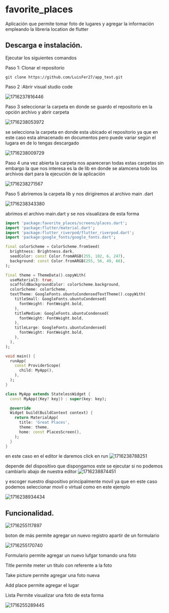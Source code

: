 # favorite_places

Aplicación que permite tomar foto de lugares y agregar la información empleando la libreria location de flutter

## Descarga e instalación.

Ejecutar los siguientes comandos

Paso 1: Clonar el repositorio

```nginx
git clone https://github.com/LuisFer27/app_test.git

```

Paso 2 :Abrir visual studio code

![1716237816446](image/README/1716237816446.png)

Paso 3 seleccionar la carpeta en donde se guardo el repositorio en la opción  archivo y abrir carpeta

![1716238053972](image/README/1716238053972.png)

se selecciona la carpeta en donde esta ubicado el repositorio ya que en este caso esta almacenado en documentos pero puede variar según el lugara en de lo tengas descargado

![1716238009729](image/README/1716238009729.png)

Paso 4  una vez abierta la carpeta nos apareceran todas estas carpetas sin embargo la que nos interesa es la de lib en donde se alamcena todo los archivos dart para la ejecución de la aplicación

![1716238271567](image/README/1716238271567.png)

Paso 5 abriremos la carpeta lib y nos dirigiremos al archivo main .dart

![1716238343380](image/README/1716238343380.png)

abrimos el archivo main.dart y se nos visualizara de esta forma

```dart
import 'package:favorite_places/screens/places.dart';
import 'package:flutter/material.dart';
import 'package:flutter_riverpod/flutter_riverpod.dart';
import 'package:google_fonts/google_fonts.dart';

final colorScheme = ColorScheme.fromSeed(
  brightness: Brightness.dark,
  seedColor: const Color.fromARGB(255, 102, 6, 247),
  background: const Color.fromARGB(255, 56, 49, 66),
);

final theme = ThemeData().copyWith(
  useMaterial3: true,
  scaffoldBackgroundColor: colorScheme.background,
  colorScheme: colorScheme,
  textTheme: GoogleFonts.ubuntuCondensedTextTheme().copyWith(
    titleSmall: GoogleFonts.ubuntuCondensed(
      fontWeight: FontWeight.bold,
    ),
    titleMedium: GoogleFonts.ubuntuCondensed(
      fontWeight: FontWeight.bold,
    ),
    titleLarge: GoogleFonts.ubuntuCondensed(
      fontWeight: FontWeight.bold,
    ),
  ),
);

void main() {
  runApp(
    const ProviderScope(
      child: MyApp(),
    ),
  );
}

class MyApp extends StatelessWidget {
  const MyApp({Key? key}) : super(key: key);

  @override
  Widget build(BuildContext context) {
    return MaterialApp(
      title: 'Great Places',
      theme: theme,
      home: const PlacesScreen(),
    );
  }
}

```

en este caso en el editor le daremos click en run
![1716238788251](image/README/1716238788251.png)

depende del dispositivo que dispongamos este se ejecutar si no podemos cambiarlo abajo de nuestra editor ![1716238874451](image/README/1716238874451.png)

y escoger nuestro dispositivo principalmente movil ya que en este caso podemos seleccionar movil o virtual como en este ejemplo

![1716238934434](image/README/1716238934434.png)

## Funcionalidad.

![1716255117897](image/README/1716255117897.png)

boton de más permite agregar un nuevo registro apartir de un formulario 

![1716255170740](image/README/1716255170740.png)

Formulario permite agregar un nuevo lufgar tomando una foto 

Title permite meter un titulo con referente a la foto 

Take picture permite agregar una foto nueva 

Add place permite agregar el lugar 

Lista Permite visualizar una foto de esta forma 

![1716255289445](image/README/1716255289445.png)

```

```
